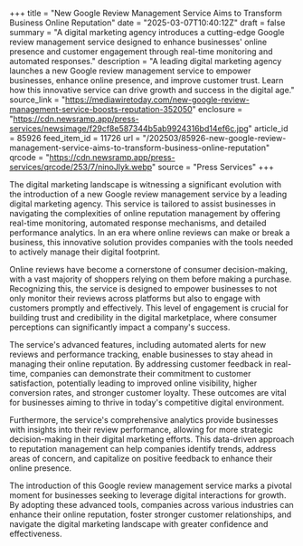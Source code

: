 +++
title = "New Google Review Management Service Aims to Transform Business Online Reputation"
date = "2025-03-07T10:40:12Z"
draft = false
summary = "A digital marketing agency introduces a cutting-edge Google review management service designed to enhance businesses' online presence and customer engagement through real-time monitoring and automated responses."
description = "A leading digital marketing agency launches a new Google review management service to empower businesses, enhance online presence, and improve customer trust. Learn how this innovative service can drive growth and success in the digital age."
source_link = "https://mediawiretoday.com/new-google-review-management-service-boosts-reputation-352050"
enclosure = "https://cdn.newsramp.app/press-services/newsimage/f29cf8e587344b5ab9924316bd14ef6c.jpg"
article_id = 85926
feed_item_id = 11726
url = "/202503/85926-new-google-review-management-service-aims-to-transform-business-online-reputation"
qrcode = "https://cdn.newsramp.app/press-services/qrcode/253/7/ninoJlyk.webp"
source = "Press Services"
+++

<p>The digital marketing landscape is witnessing a significant evolution with the introduction of a new Google review management service by a leading digital marketing agency. This service is tailored to assist businesses in navigating the complexities of online reputation management by offering real-time monitoring, automated response mechanisms, and detailed performance analytics. In an era where online reviews can make or break a business, this innovative solution provides companies with the tools needed to actively manage their digital footprint.</p><p>Online reviews have become a cornerstone of consumer decision-making, with a vast majority of shoppers relying on them before making a purchase. Recognizing this, the service is designed to empower businesses to not only monitor their reviews across platforms but also to engage with customers promptly and effectively. This level of engagement is crucial for building trust and credibility in the digital marketplace, where consumer perceptions can significantly impact a company's success.</p><p>The service's advanced features, including automated alerts for new reviews and performance tracking, enable businesses to stay ahead in managing their online reputation. By addressing customer feedback in real-time, companies can demonstrate their commitment to customer satisfaction, potentially leading to improved online visibility, higher conversion rates, and stronger customer loyalty. These outcomes are vital for businesses aiming to thrive in today's competitive digital environment.</p><p>Furthermore, the service's comprehensive analytics provide businesses with insights into their review performance, allowing for more strategic decision-making in their digital marketing efforts. This data-driven approach to reputation management can help companies identify trends, address areas of concern, and capitalize on positive feedback to enhance their online presence.</p><p>The introduction of this Google review management service marks a pivotal moment for businesses seeking to leverage digital interactions for growth. By adopting these advanced tools, companies across various industries can enhance their online reputation, foster stronger customer relationships, and navigate the digital marketing landscape with greater confidence and effectiveness.</p>